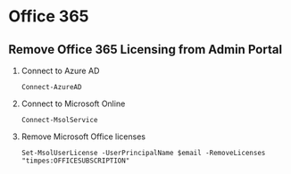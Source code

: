 # Office 365

## Remove Office 365 Licensing from Admin Portal

1. Connect to Azure AD

    ```Connect-AzureAD```

2. Connect to Microsoft Online

    ```Connect-MsolService```

3. Remove Microsoft Office licenses

    ```Set-MsolUserLicense -UserPrincipalName $email -RemoveLicenses "timpes:OFFICESUBSCRIPTION"```
